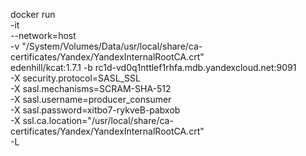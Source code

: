 docker run \
    -it \
    --network=host \
    -v "/System/Volumes/Data/usr/local/share/ca-certificates/Yandex/YandexInternalRootCA.crt" \
    edenhill/kcat:1.7.1 -b rc1d-vd0q1nttlef1rhfa.mdb.yandexcloud.net:9091 \
    -X security.protocol=SASL_SSL \
    -X sasl.mechanisms=SCRAM-SHA-512 \
    -X sasl.username=producer_consumer \
    -X sasl.password=xitbo7-rykveB-pabxob \
    -X ssl.ca.location="/usr/local/share/ca-certificates/Yandex/YandexInternalRootCA.crt" \
    -L